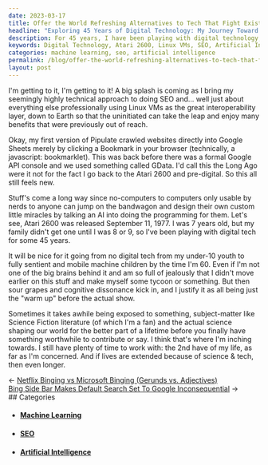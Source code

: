 ```yaml
---
date: 2023-03-17
title: Offer the World Refreshing Alternatives to Tech That Fight Existential Crisis
headline: "Exploring 45 Years of Digital Technology: My Journey Toward Making a Meaningful Contribution to the World"
description: For 45 years, I have been playing with digital technology, from the Atari 2600 to developing a highly technical approach to SEO and other tasks using Linux VMs. I am excited for the future of digital technology, and I believe I am getting closer to having something meaningful to contribute to the world. Join me as I explore my journey through digital technology and the possibilities of the future.
keywords: Digital Technology, Atari 2600, Linux VMs, SEO, Artificial Intelligence, Machine Learning, Future of Technology, Sentient Machines, Mobile Machines, Contributing to the World
categories: machine learning, seo, artificial intelligence
permalink: /blog/offer-the-world-refreshing-alternatives-to-tech-that-fight-existential-crisis/
layout: post
---
```



I'm getting to it, I'm getting to it! A big splash is coming as I bring my
seemingly highly technical approach to doing SEO and... well just about
everything else professionally using Linux VMs as the great interoperability
layer, down to Earth so that the uninitiated can take the leap and enjoy many
benefits that were previously out of reach.

Okay, my first version of Pipulate crawled websites directly into Google Sheets
merely by clicking a Bookmark in your browser (technically, a javascript:
bookmarklet). This was back before there was a formal Google API console and we
used something called GData. I'd call this the Long Ago were it not for the
fact I go back to the Atari 2600 and pre-digital. So this all still feels new.

Stuff's come a long way since no-computers to computers only usable by nerds to
anyone can jump on the bandwagon and design their own custom little miracles by
talking an AI into doing the programming for them. Let's see, Atari 2600 was
released September 11, 1977. I was 7 years old, but my family didn't get one
until I was 8 or 9, so I've been playing with digital tech for some 45 years.

It will be nice for it going from no digital tech from my under-10 youth to
fully sentient and mobile machine children by the time I'm 60. Even if I'm not
one of the big brains behind it and am so full of jealously that I didn't move
earlier on this stuff and make myself some tycoon or something. But then sour
grapes and cognitive dissonance kick in, and I justify it as all being just the
"warm up" before the actual show.

Sometimes it takes awhile being exposed to something, subject-matter like
Science Fiction literature (of which I'm a fan) and the actual science shaping
our world for the better part of a lifetime before you finally have something
worthwhile to contribute or say. I think that's where I'm inching towards. I
still have plenty of time to work with: the 2nd have of my life, as far as I'm
concerned. And if lives are extended because of science & tech, then even
longer.


<div class="post-nav"><div class="post-nav-prev"><span class="arrow">&larr;&nbsp;</span><a href="/blog/netflix-binging-vs-microsoft-binging-gerunds-vs-adjectives">Netflix Binging vs Microsoft Binging (Gerunds vs. Adjectives)</a></div><div class="post-nav-next"><a href="/blog/bing-side-bar-makes-default-search-set-to-google-inconsequential">Bing Side Bar Makes Default Search Set To Google Inconsequential</a><span class="arrow">&nbsp;&rarr;</span></div></div>
## Categories

<ul>
<li><h4><a href='/machine-learning/'>Machine Learning</a></h4></li>
<li><h4><a href='/seo/'>SEO</a></h4></li>
<li><h4><a href='/artificial-intelligence/'>Artificial Intelligence</a></h4></li></ul>